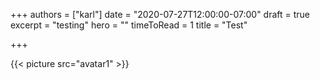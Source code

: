 +++
authors = ["karl"]
date = "2020-07-27T12:00:00-07:00"
draft = true
excerpt = "testing"
hero = ""
timeToRead = 1
title = "Test"

+++

{{< picture src="avatar1" >}}